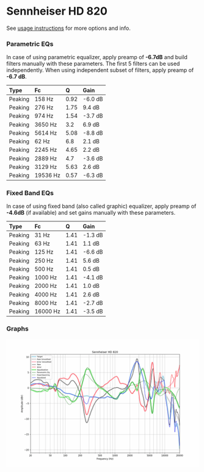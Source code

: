 # Sennheiser HD 820
See [usage instructions](https://github.com/jaakkopasanen/AutoEq#usage) for more options and info.

### Parametric EQs
In case of using parametric equalizer, apply preamp of **-6.7dB** and build filters manually
with these parameters. The first 5 filters can be used independently.
When using independent subset of filters, apply preamp of **-6.7 dB**.

| Type    | Fc       |    Q | Gain    |
|:--------|:---------|:-----|:--------|
| Peaking | 158 Hz   | 0.92 | -6.0 dB |
| Peaking | 276 Hz   | 1.75 | 9.4 dB  |
| Peaking | 974 Hz   | 1.54 | -3.7 dB |
| Peaking | 3650 Hz  | 3.2  | 6.9 dB  |
| Peaking | 5614 Hz  | 5.08 | -8.8 dB |
| Peaking | 62 Hz    | 6.8  | 2.1 dB  |
| Peaking | 2245 Hz  | 4.65 | 2.2 dB  |
| Peaking | 2889 Hz  | 4.7  | -3.6 dB |
| Peaking | 3129 Hz  | 5.63 | 2.6 dB  |
| Peaking | 19536 Hz | 0.57 | -6.3 dB |

### Fixed Band EQs
In case of using fixed band (also called graphic) equalizer, apply preamp of **-4.6dB**
(if available) and set gains manually with these parameters.

| Type    | Fc       |    Q | Gain    |
|:--------|:---------|:-----|:--------|
| Peaking | 31 Hz    | 1.41 | -1.3 dB |
| Peaking | 63 Hz    | 1.41 | 1.1 dB  |
| Peaking | 125 Hz   | 1.41 | -6.6 dB |
| Peaking | 250 Hz   | 1.41 | 5.6 dB  |
| Peaking | 500 Hz   | 1.41 | 0.5 dB  |
| Peaking | 1000 Hz  | 1.41 | -4.1 dB |
| Peaking | 2000 Hz  | 1.41 | 1.0 dB  |
| Peaking | 4000 Hz  | 1.41 | 2.6 dB  |
| Peaking | 8000 Hz  | 1.41 | -2.7 dB |
| Peaking | 16000 Hz | 1.41 | -3.5 dB |

### Graphs
![](./Sennheiser%20HD%20820.png)
